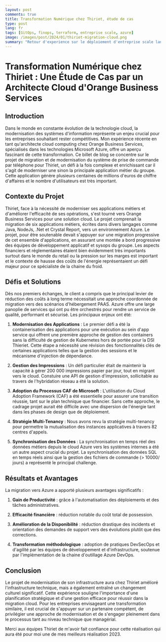 ```yaml
---
layout: post
comments: true
title: Transformation Numérique chez Thiriet, étude de cas
type: post
lang: fr
tags: [GitOps, finops, terraform, entreprise scale, azure]
image: /images/post/2024/01/thiriet-migration-cloud.png
summary: "Retour d'experience sur le déploiement d'entreprise scale landing zone"
---
```


# Transformation Numérique chez Thiriet : Une Étude de Cas par un Architecte Cloud d'Orange Business Services

## Introduction

Dans le monde en constante évolution de la technologie cloud, la modernisation des systèmes d'information représente un enjeu crucial pour les entreprises souhaitant rester compétitives. Mon expérience récente en tant qu'architecte cloud computing chez Orange Business Services, spécialisés dans les technologies Microsoft Azure, offre un aperçu fascinant de cette transformation. Ce billet de blog se concentre sur le projet de migration et de modernisation du système de prise de commande par téléphone pour Thiriet, un défi à la fois complexe et enrichissant car il s'agit de moderniser une sinon la principale application métier du groupe. Cette application génère plusieurs centaines de millions d'euros de chiffre d'affaires et le nombre d'utilisateurs est très important. 

## Contexte du Projet

Thiriet, face à la nécessité de moderniser ses applications métiers et d'améliorer l'efficacité de ses opérations, s'est tourné vers Orange Business Services pour une solution cloud. Le projet comprenait la migration de six applications métiers, écrites dans divers langages comme Java, NodeJs, .Net et Crystal Report, vers un environnement Azure. Le projet, pour être soutenable devait s'appuyer sur une migration progressive de cet ensemble d'applications, en assurant une montée a bord progressive des équipes de développement applicatif et sysops du groupe. Les aspects financiers et réglementaires étaient bien évidemment très importants surtout dans le monde du retail ou la pression sur les marges est important et le contexte de hausse des coûts de l'énergie représentaient un défi majeur pour ce spécialiste de la chaine du froid.

## Défis et Solutions

Dès nos premiers échanges, le client a compris que le principal levier de réduction des coûts à long terme nécessitait une approche coordonnée de migration vers des scénarios d'hébergement PAAS. Azure offre une large panoplie de services qui ont pu être orchestrés pour rendre un service de qualité, performant et sécurisé. Les principaux enjeux ont été:

1. **Modernisation des Applications** : Le premier défi a été la containerisation des applications pour une exécution au sein d'app service qui offrent une première approche de gestion des containers sans la difficulté de gestion de Kubernetes hors de portée pour la DSI Thieriet. Cette étape a nécessité une révision des fonctionnalités clés de certaines applications telles que la gestion des sessions et le mécanisme d'injection de dépendance.

2. **Gestion des Impressions** : Un défi particulier était de maintenir la capacité à gérer 200 000 impressions papier par jour, tout en migrant vers le cloud. Constuire une API de gestion d'impression, sollicitable au travers de l'hybridation réseau a été la solution.

3. **Adoption du Processus CAF de Microsoft** : L'utilisation du Cloud Adoption Framework (CAF) a été essentielle pour assurer une transition réussie, tant sur le plan technique que financier. Sans cette approche, le cadrage projet aurait été difficile avec une dispersion de l'énergie tant dans les phases de design que de déploiement. 

4. **Stratégie Multi-Tenancy** : Nous avons revu la stratégie multi-tenancy pour permettre la mutualisation des instances applicatives à travers 82 centres d'appels.

5. **Synchronisation des Données** : La synchronisation en temps réel des données métiers depuis le cloud Azure vers les systèmes internes a été un autre aspect crucial du projet. La synchronisation des données SQL en temps réels ainsi que la gestion des fichiers de commande (> 10000/ jours) a représenté le principal challenge.

## Résultats et Avantages

La migration vers Azure a apporté plusieurs avantages significatifs :

1. **Gain de Productivité** : grâce à l'automatisation des déploiements et des tâches administratives.

2. **Efficacité financière** : réduction notable du coût total de possession.

3. **Amélioration de la Disponibilité** : réduction drastique des incidents et orientation des demandes de support vers des évolutions plutôt que des corrections.

4. **Transformation méthodologique** : adoption de pratiques DevSecOps et d'agilité par les équipes de développement et d'infrastructure, soutenue par l'implémentation de la chaine d'outillage Azure DevOps.

## Conclusion

Le projet de modernisation de son infrastructure aura chez Thiriet amélioré l'infrastructure technique, mais a également entraîné un changement culturel significatif. Cette expérience souligne l'importance d'une planification stratégique et d'une gestion efficace pour réussir dans la migration cloud. Pour les entreprises envisageant une transformation similaire, il est crucial de s'appuyer sur un partenaire compétent, de privilégier une approche de modernisation et de s'engager pleinement dans le processus tant au niveau technique que managérial. 

Merci aux équipes Thiriet de m'avoir fait confiance pour cette réalisation qui aura été pour moi une de mes meilleurs réalisation 2023.